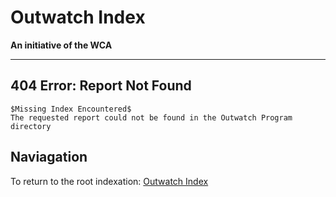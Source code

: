 # Outwatch Index

**An initiative of the WCA**

---

## 404 Error: Report Not Found

```
$Missing Index Encountered$
The requested report could not be found in the Outwatch Program directory
```

## Naviagation

To return to the root indexation:
[Outwatch Index](index.md)
